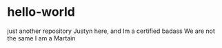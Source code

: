 # hello-world
just another repository
Justyn here, and Im a certified badass
We are not the same I am a Martain
